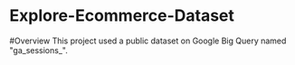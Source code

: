 # Explore-Ecommerce-Dataset

#Overview
This project used a public dataset on Google Big Query named "ga_sessions_".  
